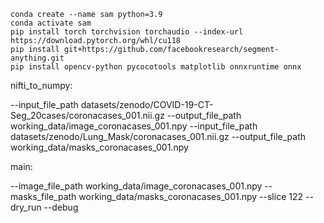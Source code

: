 
```shell
conda create --name sam python=3.9
conda activate sam
pip install torch torchvision torchaudio --index-url https://download.pytorch.org/whl/cu118
pip install git+https://github.com/facebookresearch/segment-anything.git
pip install opencv-python pycocotools matplotlib onnxruntime onnx
```

nifti_to_numpy:

--input_file_path datasets/zenodo/COVID-19-CT-Seg_20cases/coronacases_001.nii.gz --output_file_path working_data/image_coronacases_001.npy
--input_file_path datasets/zenodo/Lung_Mask/coronacases_001.nii.gz --output_file_path working_data/masks_coronacases_001.npy

main:

--image_file_path working_data/image_coronacases_001.npy --masks_file_path working_data/masks_coronacases_001.npy --slice 122 --dry_run --debug
